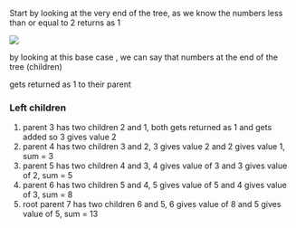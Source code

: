 Start by looking at the very end of the tree, as we know the numbers less than or equal to 2 returns as 1

![](../images/image_2025-02-04_111735440.png)

by looking at this base case , we can say that numbers at the end of the tree (children)

gets returned as 1 to their parent

### Left children 
1. parent 3 has two children 2 and 1, both gets returned as 1 and gets added so 3 gives value 2
2. parent 4 has two children 3 and 2, 3 gives value 2 and 2 gives value 1, sum = 3
3. parent 5 has two children 4 and 3, 4 gives value of 3 and 3 gives value of 2, sum = 5
4. parent 6 has two children 5 and 4, 5 gives value of 5 and 4 gives value of 3, sum = 8
5. root parent 7 has two children 6 and 5, 6 gives value of 8 and 5 gives value of 5, sum = 13
